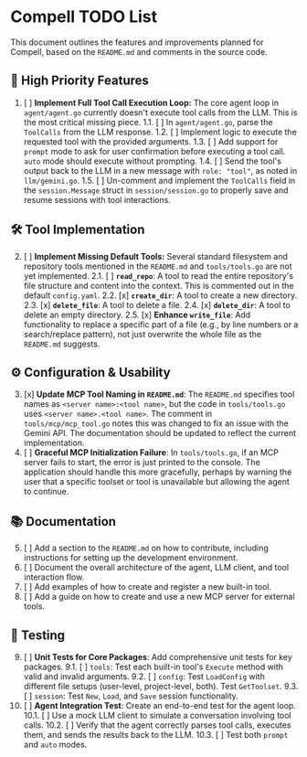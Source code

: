 # Compell TODO List

This document outlines the features and improvements planned for Compell, based on the `README.md` and comments in the source code.

## 🚀 High Priority Features

1.  [ ] **Implement Full Tool Call Execution Loop:** The core agent loop in `agent/agent.go` currently doesn't execute tool calls from the LLM. This is the most critical missing piece.
    1.1. [ ] In `agent/agent.go`, parse the `ToolCalls` from the LLM response.
    1.2. [ ] Implement logic to execute the requested tool with the provided arguments.
    1.3. [ ] Add support for `prompt` mode to ask for user confirmation before executing a tool call. `auto` mode should execute without prompting.
    1.4. [ ] Send the tool's output back to the LLM in a new message with `role: "tool"`, as noted in `llm/gemini.go`.
    1.5. [ ] Un-comment and implement the `ToolCalls` field in the `session.Message` struct in `session/session.go` to properly save and resume sessions with tool interactions.

## 🛠️ Tool Implementation

2.  [ ] **Implement Missing Default Tools:** Several standard filesystem and repository tools mentioned in the `README.md` and `tools/tools.go` are not yet implemented.
    2.1. [ ] **`read_repo`**: A tool to read the entire repository's file structure and content into the context. This is commented out in the default `config.yaml`.
    2.2. [x] **`create_dir`**: A tool to create a new directory.
    2.3. [x] **`delete_file`**: A tool to delete a file.
    2.4. [x] **`delete_dir`**: A tool to delete an empty directory.
    2.5. [x] **Enhance `write_file`**: Add functionality to replace a specific part of a file (e.g., by line numbers or a search/replace pattern), not just overwrite the whole file as the `README.md` suggests.

## ⚙️ Configuration & Usability

3.  [x] **Update MCP Tool Naming in `README.md`**: The `README.md` specifies tool names as `<server name>:<tool name>`, but the code in `tools/tools.go` uses `<server name>.<tool name>`. The comment in `tools/mcp/mcp_tool.go` notes this was changed to fix an issue with the Gemini API. The documentation should be updated to reflect the current implementation.
4.  [ ] **Graceful MCP Initialization Failure**: In `tools/tools.go`, if an MCP server fails to start, the error is just printed to the console. The application should handle this more gracefully, perhaps by warning the user that a specific toolset or tool is unavailable but allowing the agent to continue.

## 📚 Documentation

5.  [ ] Add a section to the `README.md` on how to contribute, including instructions for setting up the development environment.
6.  [ ] Document the overall architecture of the agent, LLM client, and tool interaction flow.
7.  [ ] Add examples of how to create and register a new built-in tool.
8.  [ ] Add a guide on how to create and use a new MCP server for external tools.

## 🧪 Testing

9.  [ ] **Unit Tests for Core Packages**: Add comprehensive unit tests for key packages.
    9.1. [ ] `tools`: Test each built-in tool's `Execute` method with valid and invalid arguments.
    9.2. [ ] `config`: Test `LoadConfig` with different file setups (user-level, project-level, both). Test `GetToolset`.
    9.3. [ ] `session`: Test `New`, `Load`, and `Save` session functionality.
10. [ ] **Agent Integration Test**: Create an end-to-end test for the agent loop.
    10.1. [ ] Use a mock LLM client to simulate a conversation involving tool calls.
    10.2. [ ] Verify that the agent correctly parses tool calls, executes them, and sends the results back to the LLM.
    10.3. [ ] Test both `prompt` and `auto` modes.
